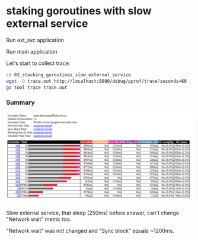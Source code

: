 # staking goroutines with slow external service

Run ext_svc application

Run main application

Let's start to collect trace:

```bash
cd 03_stacking_goroutines_slow_external_service
wget -O trace.out http://localhost:8080/debug/pprof/trace?seconds=60
go tool trace trace.out
```

### Summary

<img src="goroutine-analysis.png" alt="goroutines report"/>

Slow external service, that sleep (250ms) before answer, can't change "Network wait" metric too.

"Network wait" was not changed and "Sync block" equals ~1200ms.